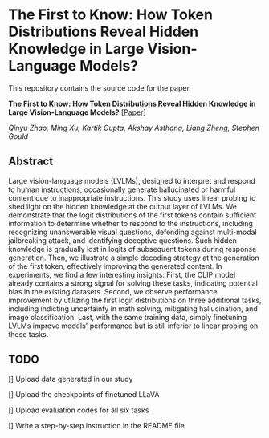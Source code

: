 # **The First to Know: How Token Distributions Reveal Hidden Knowledge in Large Vision-Language Models?**

This repository contains the source code for the paper.

**The First to Know: How Token Distributions Reveal Hidden Knowledge in Large Vision-Language Models?** [[Paper](https://arxiv.org/abs/2403.09037)]

*Qinyu Zhao, Ming Xu, Kartik Gupta, Akshay Asthana, Liang Zheng, Stephen Gould*



## Abstract
Large vision-language models (LVLMs), designed to interpret and respond to human instructions, occasionally generate hallucinated or harmful content due to inappropriate instructions. This study uses linear probing to shed light on the hidden knowledge at the output layer of LVLMs. We demonstrate that the logit distributions of the first tokens contain sufficient information to determine whether to respond to the instructions, including recognizing unanswerable visual questions, defending against multi-modal jailbreaking attack, and identifying deceptive questions. Such hidden knowledge is gradually lost in logits of subsequent tokens during response generation. Then, we illustrate a simple decoding strategy at the generation of the first token, effectively improving the generated content. In experiments, we find a few interesting insights: First, the CLIP model already contains a strong signal for solving these tasks, indicating potential bias in the existing datasets. Second, we observe performance improvement by utilizing the first logit distributions on three additional tasks, including indicting uncertainty in math solving, mitigating hallucination, and image classification. Last, with the same training data, simply finetuning LVLMs improve models' performance but is still inferior to linear probing on these tasks.



## TODO

[] Upload data generated in our study

[] Upload the checkpoints of finetuned LLaVA

[] Upload evaluation codes for all six tasks

[] Write a step-by-step instruction in the README file

